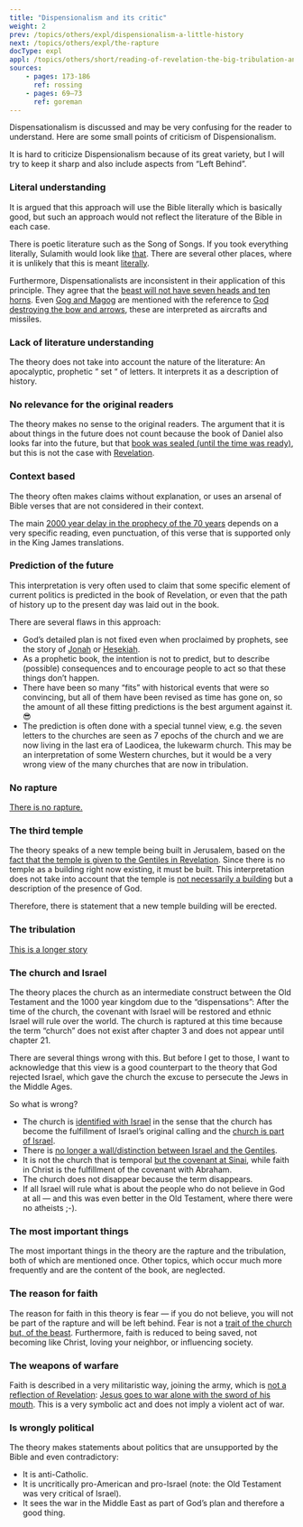 ```yaml
---
title: "Dispensionalism and its critic"
weight: 2
prev: /topics/others/expl/dispensionalism-a-little-history
next: /topics/others/expl/the-rapture
docType: expl
appl: /topics/others/short/reading-of-revelation-the-big-tribulation-and-the-rapture
sources: 
    - pages: 173-186
      ref: rossing
    - pages: 69–73
      ref: goreman
---
```


Dispensationalism is discussed and may be very confusing for the reader to understand. Here are some small points of criticism of Dispensionalism.

It is hard to criticize Dispensionalism because of its great variety, but I will try to keep it sharp and also include aspects from “Left Behind”.

### Literal understanding

<a name="dac4"></a>
It is argued that this approach will use the Bible literally which is basically good, but such an approach would not reflect the literature of the Bible in each case.

There is poetic literature such as the Song of Songs. If you took everything literally, Sulamith would look like [that](https://www.pinterest.com/pin/414894184412811101/). There are several other places, where it is unlikely that this is meant [literally](https://www.bibleserver.com/NIV/Isaiah55%3A12).

Furthermore, Dispensationalists are inconsistent in their application of this principle. They agree that the [beast will not have seven heads and ten horns](https://www.bibleserver.com/NIV/Revelation13%3A1). Even [Gog and Magog](https://www.bibleserver.com/NIV/Revelation20%3A8) are mentioned with the reference to [God destroying the bow and arrows](https://www.bibleserver.com/NIV/Ezekiel39%3A3), these are interpreted as aircrafts and missiles.

### Lack of literature understanding

<a name="6ad3"></a>
The theory does not take into account the nature of the literature: An apocalyptic, prophetic “ set “ of letters. It interprets it as a description of history.

### No relevance for the original readers

<a name="ae8f"></a>
The theory makes no sense to the original readers. The argument that it is about things in the future does not count because the book of Daniel also looks far into the future, but that [book was sealed (until the time was ready)](https://www.bibleserver.com/NIV/Daniel8%3A26), but this is not the case with [Revelation](https://www.bibleserver.com/NIV/Revelation22%3A10).

### Context based

<a name="eba9"></a>
The theory often makes claims without explanation, or uses an arsenal of Bible verses that are not considered in their context.

The main [2000 year delay in the prophecy of the 70 years](https://www.bibleserver.com/NIV/Daniel9%3A26-27) depends on a very specific reading, even punctuation, of this verse that is supported only in the King James translations.

### Prediction of the future

<a name="96d8"></a>
This interpretation is very often used to claim that some specific element of current politics is predicted in the book of Revelation, or even that the path of history up to the present day was laid out in the book.

There are several flaws in this approach:

- God’s detailed plan is not fixed even when proclaimed by prophets, see the story of [Jonah](https://www.bibleserver.com/NIV/Jonah3%3A4-10) or [Hesekiah](https://www.bibleserver.com/NIV/Isaiah38%3A1-5).
- As a prophetic book, the intention is not to predict, but to describe (possible) consequences and to encourage people to act so that these things don’t happen.
- There have been so many “fits” with historical events that were so convincing, but all of them have been revised as time has gone on, so the amount of all these fitting predictions is the best argument against it. 😎
- The prediction is often done with a special tunnel view, e.g. the seven letters to the churches are seen as 7 epochs of the church and we are now living in the last era of Laodicea, the lukewarm church. This may be an interpretation of some Western churches, but it would be a very wrong view of the many churches that are now in tribulation.

### No rapture

<a name="436d"></a>
[There is no rapture.](../../../../topics/others/expl/the-rapture)

### The third temple

<a name="3d3b"></a>
The theory speaks of a new temple being built in Jerusalem, based on the [fact that the temple is given to the Gentiles in Revelation](https://www.bibleserver.com/NIV/Revelation11%3A1-2). Since there is no temple as a building right now existing, it must be built. This interpretation does not take into account that the temple is [not necessarily a building](../../../../bible/keyword/expl/the-temple-and-the-presence-of-god) but a description of the presence of God.

Therefore, there is statement that a new temple building will be erected.

### The tribulation

<a name="629d"></a>
[This is a longer story](../../../../content/army/expl/the-end-time-and-the-great-tribulation)

### The church and Israel

<a name="40c6"></a>
The theory places the church as an intermediate construct between the Old Testament and the 1000 year kingdom due to the “dispensations”: After the time of the church, the covenant with Israel will be restored and ethnic Israel will rule over the world. The church is raptured at this time because the term “church” does not exist after chapter 3 and does not appear until chapter 21.

There are several things wrong with this. But before I get to those, I want to acknowledge that this view is a good counterpart to the theory that God rejected Israel, which gave the church the excuse to persecute the Jews in the Middle Ages.

So what is wrong?

- The church is [identified with Israel](../../../../background/israel/expl/the-church-is-part-of-israel) in the sense that the church has become the fulfillment of Israel’s original calling and the [church is part of Israel](https://www.bibleserver.com/NIV/Romans11%3A13-24).
- There is [no longer a wall/distinction between Israel and the Gentiles](https://www.bibleserver.com/NIV/Ephesians2%3A11-22).
- It is not the church that is temporal [but the covenant at Sinai](https://www.bibleserver.com/NIV/Galatians3%3A15-29), while faith in Christ is the fulfillment of the covenant with Abraham.
- The church does not disappear because the term disappears.
- If all Israel will rule what is about the people who do not believe in God at all — and this was even better in the Old Testament, where there were no atheists ;-).

### The most important things

<a name="e917"></a>
The most important things in the theory are the rapture and the tribulation, both of which are mentioned once. Other topics, which occur much more frequently and are the content of the book, are neglected.

### The reason for faith

<a name="9d26"></a>
The reason for faith in this theory is fear — if you do not believe, you will not be part of the rapture and will be left behind. Fear is not a [trait of the church but, of the beast](../../../../content/beasts/expl/the-nature-of-the-beast-in-the-book-of-revelation). Furthermore, faith is reduced to being saved, not becoming like Christ, loving your neighbor, or influencing society.

### The weapons of warfare

<a name="14cf"></a>
Faith is described in a very militaristic way, joining the army, which is [not a reflection of Revelation](https://www.bibleserver.com/NIV/Revelation14%3A1-5): [Jesus goes to war alone with the sword of his mouth](https://www.bibleserver.com/NIV/Revelation19%3A21). This is a very symbolic act and does not imply a violent act of war.

### Is wrongly political

<a name="3bc8"></a>
The theory makes statements about politics that are unsupported by the Bible and even contradictory:

- It is anti-Catholic.
- It is uncritically pro-American and pro-Israel (note: the Old Testament was very critical of Israel).
- It sees the war in the Middle East as part of God’s plan and therefore a good thing.
